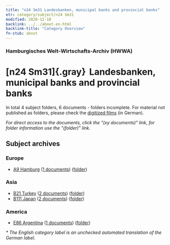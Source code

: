 ```yaml
---
title: "n24 Sm31 Landesbanken, municipal banks and provincial banks"
etr: category/subject/n24 Sm31
modified: 2020-12-18
backlink: ../../about.en.html
backlink-title: "Category Overview"
fn-stub: about
---
```


### Hamburgisches Welt-Wirtschafts-Archiv (HWWA)
# [n24 Sm31]{.gray}&#8201; Landesbanken, municipal banks and provincial banks&#160; 





In total 4 subject folders, 6 documents - folders incomplete.
For material not published as folders, please check the [digitized films](/film/h1_sh) (in German).

_For direct access to the documents, click the "(xy documents)" link, for folder information use the "(folder)" link._

## Subject archives



### Europe

- [A9 Hamburg](../../../geo/about.en.html#A9) (<a href="https://dfg-viewer.de/show/?tx_dlf[id]=https://pm20.zbw.eu/mets/sh/1409xx/140905/1454xx/145401/public.mets.en.xml" target="_blank">1 documents</a>) ([folder](http://purl.org/pressemappe20/folder/sh/140905,145401))

### Asia

- [B21 Turkey](../../../geo/about.en.html#B21) (<a href="https://dfg-viewer.de/show/?tx_dlf[id]=https://pm20.zbw.eu/mets/sh/1411xx/141111/1454xx/145401/public.mets.en.xml" target="_blank">2 documents</a>) ([folder](http://purl.org/pressemappe20/folder/sh/141111,145401))
- [B111 Japan](../../../geo/about.en.html#B111) (<a href="https://dfg-viewer.de/show/?tx_dlf[id]=https://pm20.zbw.eu/mets/sh/1412xx/141272/1454xx/145401/public.mets.en.xml" target="_blank">2 documents</a>) ([folder](http://purl.org/pressemappe20/folder/sh/141272,145401))

### America

- [E86 Argentina](../../../geo/about.en.html#E86) (<a href="https://dfg-viewer.de/show/?tx_dlf[id]=https://pm20.zbw.eu/mets/sh/1416xx/141692/1454xx/145401/public.mets.en.xml" target="_blank">1 documents</a>) ([folder](http://purl.org/pressemappe20/folder/sh/141692,145401))


_* The English category label is an unchecked automated translation of the German label._

